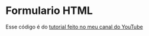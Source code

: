 # Formulario HTML

Esse código é do [tutorial feito no meu canal do YouTube](https://www.youtube.com/watch?v=boNfHWj5rO4)
